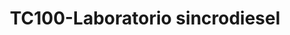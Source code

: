 ---
title: "TC100-Laboratorio sincrodiesel"
url: /fusagasuga/tc100-laboratorio-sincrodiesel/
shop: Autowerkstatt
---